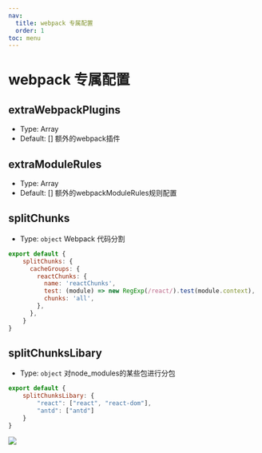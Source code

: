 ```yaml
---
nav:
  title: webpack 专属配置
  order: 1
toc: menu
---
```

# webpack 专属配置
## extraWebpackPlugins

- Type: Array
- Default: []
  额外的webpack插件

## extraModuleRules

- Type: Array
- Default: []
  额外的webpackModuleRules规则配置

## splitChunks

- Type: `object`
  Webpack 代码分割

```js
export default {
    splitChunks: {
      cacheGroups: {
        reactChunks: {
          name: 'reactChunks',
          test: (module) => new RegExp(/react/).test(module.context),
          chunks: 'all',
        },
      },
    }
}
```

## splitChunksLibary

- Type: `object`
  对node_modules的某些包进行分包
```js
export default {
    splitChunksLibary: {
        "react": ["react", "react-dom"],
        "antd": ["antd"]
    }
}
```
![](/images/code.jpg)
